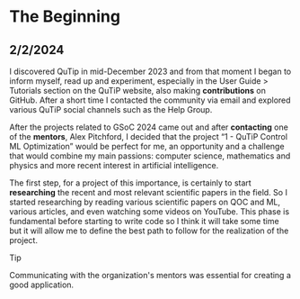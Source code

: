 # The Beginning
## 2/2/2024
I discovered QuTip in mid-December 2023 and from that moment I began to inform myself, read up and experiment, especially in the User Guide > Tutorials section on the QuTiP website, also making **contributions** on GitHub.
After a short time I contacted the community via email and explored various QuTiP social channels such as the Help Group.

After the projects related to GSoC 2024 came out and after **contacting** one of the **mentors**, Alex Pitchford, I decided that the project “1 - QuTiP Control ML Optimization” would be perfect for me, an opportunity and a challenge that would combine my main passions: computer science, mathematics and physics and more recent interest in artificial intelligence.

The first step, for a project of this importance, is certainly to start **researching** the recent and most relevant scientific papers in the field.
So I started researching by reading various scientific papers on QOC and ML, various articles, and even watching some videos on YouTube.
This phase is fundamental before starting to write code so I think it will take some time but it will allow me to define the best path to follow for the realization of the project.

> [!TIP]
> Communicating with the organization's mentors was essential for creating a good application.
